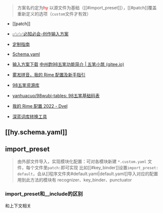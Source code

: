 > 方案名约定为<font color=red>hy</font>
> 以源文件为基础（[[#import_preset]]），[[#patch]]覆盖重新定义的选项（`custom`文件才有效）
- [[patch]]

- [✅✅✅必知必会-创作输入方案](https://github.com/rime/home/wiki/RimeWithSchemata)
- [定制指南](https://github.com/rime/home/wiki/CustomizationGuide)
- [Schema.yaml](https://github.com/LEOYoon-Tsaw/Rime_collections/blob/master/Rime_description.md)

- [输入方案下载](https://github.com/rime/plum#packages)
[中州韵98五笔功能简介 | 五笔小筑 (gitee.io)](https://wubi98.gitee.io/2019/05/22/2019-05-22-007.98wb)
- [雾凇拼音，我的 Rime 配置及新手指引](https://dvel.me/posts/my-rime)
- [98五笔资源库](http://98wb.ysepan.com)
- [yanhuacuo/98wubi-tables: 98五笔基础码表](https://github.com/yanhuacuo/98wubi-tables)
- [我的 Rime 配置 2022 - Dvel](https://dvel.me/posts/my-rime-setting-2022)

- [深蓝词库转换工具](https://github.com/studyzy/imewlconverter/releases)

## [[hy.schema.yaml]]

## import_preset
> 由外部文件导入，实现模块化配置：可对各模块新建 `*.custom.yaml` 文件，每个文件里`patch:`即可实现
> 比如[[#key_binder]]设置`import_preset: default`，会从[[程序文件夹#default.yaml|default.yaml]]导入对应的配置
用到此方法的模块有 recognizer、key_binder、punctuator

### import_preset和__include的区别
和上下文相关
